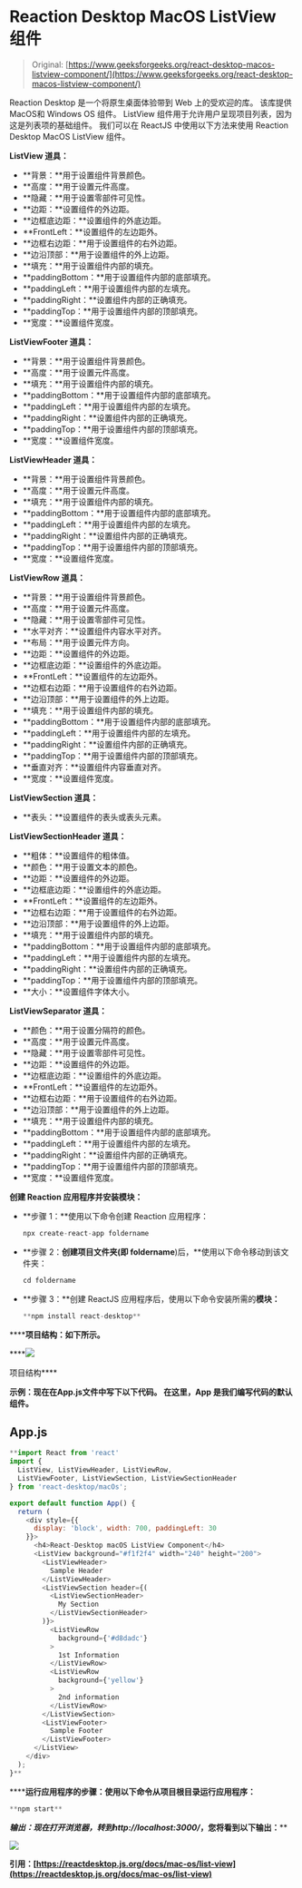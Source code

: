 # Reaction Desktop MacOS ListView 组件

> Original: [https://www.geeksforgeeks.org/react-desktop-macos-listview-component/](https://www.geeksforgeeks.org/react-desktop-macos-listview-component/)

Reaction Desktop 是一个将原生桌面体验带到 Web 上的受欢迎的库。 该库提供MacOS和 Windows OS 组件。 ListView 组件用于允许用户呈现项目列表，因为这是列表项的基础组件。 我们可以在 ReactJS 中使用以下方法来使用 Reaction Desktop MacOS ListView 组件。

**ListView 道具：**

*   **背景：**用于设置组件背景颜色。
*   **高度：**用于设置元件高度。
*   **隐藏：**用于设置零部件可见性。
*   **边距：**设置组件的外边距。
*   **边框底边距：**设置组件的外底边距。
*   **FrontLeft：**设置组件的左边距外。
*   **边框右边距：**用于设置组件的右外边距。
*   **边沿顶部：**用于设置组件的外上边距。
*   **填充：**用于设置组件内部的填充。
*   **paddingBottom：**用于设置组件内部的底部填充。
*   **paddingLeft：**用于设置组件内部的左填充。
*   **paddingRight：**设置组件内部的正确填充。
*   **paddingTop：**用于设置组件内部的顶部填充。
*   **宽度：**设置组件宽度。

**ListViewFooter 道具：**

*   **背景：**用于设置组件背景颜色。
*   **高度：**用于设置元件高度。
*   **填充：**用于设置组件内部的填充。
*   **paddingBottom：**用于设置组件内部的底部填充。
*   **paddingLeft：**用于设置组件内部的左填充。
*   **paddingRight：**设置组件内部的正确填充。
*   **paddingTop：**用于设置组件内部的顶部填充。
*   **宽度：**设置组件宽度。

**ListViewHeader 道具：**

*   **背景：**用于设置组件背景颜色。
*   **高度：**用于设置元件高度。
*   **填充：**用于设置组件内部的填充。
*   **paddingBottom：**用于设置组件内部的底部填充。
*   **paddingLeft：**用于设置组件内部的左填充。
*   **paddingRight：**设置组件内部的正确填充。
*   **paddingTop：**用于设置组件内部的顶部填充。
*   **宽度：**设置组件宽度。

**ListViewRow 道具：**

*   **背景：**用于设置组件背景颜色。
*   **高度：**用于设置元件高度。
*   **隐藏：**用于设置零部件可见性。
*   **水平对齐：**设置组件内容水平对齐。
*   **布局：**用于设置元件方向。
*   **边距：**设置组件的外边距。
*   **边框底边距：**设置组件的外底边距。
*   **FrontLeft：**设置组件的左边距外。
*   **边框右边距：**用于设置组件的右外边距。
*   **边沿顶部：**用于设置组件的外上边距。
*   **填充：**用于设置组件内部的填充。
*   **paddingBottom：**用于设置组件内部的底部填充。
*   **paddingLeft：**用于设置组件内部的左填充。
*   **paddingRight：**设置组件内部的正确填充。
*   **paddingTop：**用于设置组件内部的顶部填充。
*   **垂直对齐：**设置组件内容垂直对齐。
*   **宽度：**设置组件宽度。

**ListViewSection 道具：**

*   **表头：**设置组件的表头或表头元素。

**ListViewSectionHeader 道具：**

*   **粗体：**设置组件的粗体值。
*   **颜色：**用于设置文本的颜色。
*   **边距：**设置组件的外边距。
*   **边框底边距：**设置组件的外底边距。
*   **FrontLeft：**设置组件的左边距外。
*   **边框右边距：**用于设置组件的右外边距。
*   **边沿顶部：**用于设置组件的外上边距。
*   **填充：**用于设置组件内部的填充。
*   **paddingBottom：**用于设置组件内部的底部填充。
*   **paddingLeft：**用于设置组件内部的左填充。
*   **paddingRight：**设置组件内部的正确填充。
*   **paddingTop：**用于设置组件内部的顶部填充。
*   **大小：**设置组件字体大小。

**ListViewSeparator 道具：**

*   **颜色：**用于设置分隔符的颜色。
*   **高度：**用于设置元件高度。
*   **隐藏：**用于设置零部件可见性。
*   **边距：**设置组件的外边距。
*   **边框底边距：**设置组件的外底边距。
*   **FrontLeft：**设置组件的左边距外。
*   **边框右边距：**用于设置组件的右外边距。
*   **边沿顶部：**用于设置组件的外上边距。
*   **填充：**用于设置组件内部的填充。
*   **paddingBottom：**用于设置组件内部的底部填充。
*   **paddingLeft：**用于设置组件内部的左填充。
*   **paddingRight：**设置组件内部的正确填充。
*   **paddingTop：**用于设置组件内部的顶部填充。
*   **宽度：**设置组件宽度。

**创建 Reaction 应用程序并安装模块：**

*   **步骤 1：**使用以下命令创建 Reaction 应用程序：

    ```jsx
    npx create-react-app foldername
    ```

*   **步骤 2：**创建项目文件夹(即 foldername**)后，**使用以下命令移动到该文件夹：

    ```jsx
    cd foldername
    ```

*   **步骤 3：**创建 ReactJS 应用程序后，使用以下命令安装所需的****模块：****

    ```jsx
    **npm install react-desktop**
    ```

******项目结构：**如下所示。****

****![](img/f04ae0d8b722a9fff0bd9bd138b29c23.png)

项目结构**** 

******示例：**现在在**App.js**文件中写下以下代码。 在这里，App 是我们编写代码的默认组件。****

## ****App.js****

```jsx
**import React from 'react'
import {
  ListView, ListViewHeader, ListViewRow,
  ListViewFooter, ListViewSection, ListViewSectionHeader
} from 'react-desktop/macOs';

export default function App() {
  return (
    <div style={{
      display: 'block', width: 700, paddingLeft: 30
    }}>
      <h4>React-Desktop macOS ListView Component</h4>
      <ListView background="#f1f2f4" width="240" height="200">
        <ListViewHeader>
          Sample Header
        </ListViewHeader>
        <ListViewSection header={(
          <ListViewSectionHeader>
            My Section
          </ListViewSectionHeader>
        )}>
          <ListViewRow
            background={'#d8dadc'}
          >
            1st Information
          </ListViewRow>
          <ListViewRow
            background={'yellow'}
          >
            2nd information
          </ListViewRow>
        </ListViewSection>
        <ListViewFooter>
          Sample Footer
        </ListViewFooter>
      </ListView>
    </div>
  );
}**
```

******运行应用程序的步骤：**使用以下命令从项目根目录运行应用程序：****

```jsx
**npm start**
```

******输出：**现在打开浏览器，转到***http://localhost:3000/***，您将看到以下输出：****

****![](img/4b679a66a7952c863d3a1504ad682d59.png)****

******引用：**[https://reactdesktop.js.org/docs/mac-os/list-view](https://reactdesktop.js.org/docs/mac-os/list-view)****